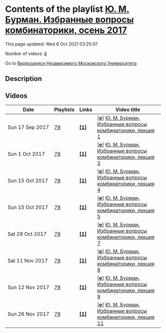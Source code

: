 # Contents of the playlist [Ю. М. Бурман. Избранные вопросы комбинаторики, осень 2017](https://www.youtube.com/playlist?list=PLp9ABVh6_x4Eee1CnJJ1OMR-psyfIUv0g)

This page updated: Wed 6 Oct 2021 03:25:07

Number of videos: [8](#videos)

Go to [Видеозаписи Независимого Московского Университета](../README.md)

## Description



## Videos

|Date|Playlists|Links|Video title|
|---|---|---|---|
| Sun&nbsp;17&nbsp;Sep&nbsp;2017 | [78](../playlists/78 "Ю. М. Бурман. Избранные вопросы комбинаторики, осень 2017") | [**[1]**](http://ium.mccme.ru/f17/f17-burman.html) | [[**e**](https://studio.youtube.com/video/5YGKvgYMlSM/edit "Edit")] [Ю. М. Бурман. Избранные вопросы комбинаторики, лекция 1](https://www.youtube.com/watch?v=5YGKvgYMlSM&list=PLp9ABVh6_x4Eee1CnJJ1OMR-psyfIUv0g "Спецкурс НМУ.&#013;15 сентября 2017 г. 19:20, НМУ 303 (Москва, Большой Власьевский пер., 11)&#013;http://ium.mccme.ru/f17/f17-burman.html") |
| Sun&nbsp;1&nbsp;Oct&nbsp;2017 | [78](../playlists/78 "Ю. М. Бурман. Избранные вопросы комбинаторики, осень 2017") | [**[1]**](http://ium.mccme.ru/f17/f17-burman.html) | [[**e**](https://studio.youtube.com/video/evY8y28aF4o/edit "Edit")] [Ю. М. Бурман. Избранные вопросы комбинаторики, лекция 3](https://www.youtube.com/watch?v=evY8y28aF4o&list=PLp9ABVh6_x4Eee1CnJJ1OMR-psyfIUv0g "Спецкурс НМУ.&#013;29 сентября 2017 г. 19:20, НМУ 303 (Москва, Большой Власьевский пер., 11)&#013;http://ium.mccme.ru/f17/f17-burman.html") |
| Sun&nbsp;15&nbsp;Oct&nbsp;2017 | [78](../playlists/78 "Ю. М. Бурман. Избранные вопросы комбинаторики, осень 2017") | [**[1]**](http://ium.mccme.ru/f17/f17-burman.html) | [[**e**](https://studio.youtube.com/video/0vCSI2NYLO0/edit "Edit")] [Ю. М. Бурман. Избранные вопросы комбинаторики, лекция 4](https://www.youtube.com/watch?v=0vCSI2NYLO0&list=PLp9ABVh6_x4Eee1CnJJ1OMR-psyfIUv0g "Спецкурс НМУ.&#013;6 октября 2017 г. 19:20, НМУ 303 (Москва, Большой Власьевский пер., 11)&#013;http://ium.mccme.ru/f17/f17-burman.html") |
| Sun&nbsp;15&nbsp;Oct&nbsp;2017 | [78](../playlists/78 "Ю. М. Бурман. Избранные вопросы комбинаторики, осень 2017") | [**[1]**](http://ium.mccme.ru/f17/f17-burman.html) | [[**e**](https://studio.youtube.com/video/Yyjj_N8rtJg/edit "Edit")] [Ю. М. Бурман. Избранные вопросы комбинаторики, лекция 5](https://www.youtube.com/watch?v=Yyjj_N8rtJg&list=PLp9ABVh6_x4Eee1CnJJ1OMR-psyfIUv0g "Спецкурс НМУ.&#013;13 октября 2017 г. 19:20, НМУ 303 (Москва, Большой Власьевский пер., 11)&#013;http://ium.mccme.ru/f17/f17-burman.html") |
| Sat&nbsp;28&nbsp;Oct&nbsp;2017 | [78](../playlists/78 "Ю. М. Бурман. Избранные вопросы комбинаторики, осень 2017") | [**[1]**](http://ium.mccme.ru/f17/f17-burman.html) | [[**e**](https://studio.youtube.com/video/1wVht96TLJc/edit "Edit")] [Ю. М. Бурман. Избранные вопросы комбинаторики, лекция 7](https://www.youtube.com/watch?v=1wVht96TLJc&list=PLp9ABVh6_x4Eee1CnJJ1OMR-psyfIUv0g "Спецкурс НМУ.&#013;27 октября 2017 г. 19:20, НМУ 303 (Москва, Большой Власьевский пер., 11)&#013;http://ium.mccme.ru/f17/f17-burman.html") |
| Sat&nbsp;11&nbsp;Nov&nbsp;2017 | [78](../playlists/78 "Ю. М. Бурман. Избранные вопросы комбинаторики, осень 2017") | [**[1]**](http://ium.mccme.ru/f17/f17-burman.html) | [[**e**](https://studio.youtube.com/video/pvRBUrFYgVw/edit "Edit")] [Ю. М. Бурман. Избранные вопросы комбинаторики, лекция 8](https://www.youtube.com/watch?v=pvRBUrFYgVw&list=PLp9ABVh6_x4Eee1CnJJ1OMR-psyfIUv0g "Спецкурс НМУ.&#013;3 ноября 2017 г. 19:20, НМУ 303 (Москва, Большой Власьевский пер., 11)&#013;http://ium.mccme.ru/f17/f17-burman.html") |
| Sun&nbsp;12&nbsp;Nov&nbsp;2017 | [78](../playlists/78 "Ю. М. Бурман. Избранные вопросы комбинаторики, осень 2017") | [**[1]**](http://ium.mccme.ru/f17/f17-burman.html) | [[**e**](https://studio.youtube.com/video/VN0lioSVxW4/edit "Edit")] [Ю. М. Бурман. Избранные вопросы комбинаторики, лекция 9](https://www.youtube.com/watch?v=VN0lioSVxW4&list=PLp9ABVh6_x4Eee1CnJJ1OMR-psyfIUv0g "Спецкурс НМУ.&#013;10 ноября 2017 г. 19:20, НМУ 303 (Москва, Большой Власьевский пер., 11)&#013;http://ium.mccme.ru/f17/f17-burman.html") |
| Sun&nbsp;26&nbsp;Nov&nbsp;2017 | [78](../playlists/78 "Ю. М. Бурман. Избранные вопросы комбинаторики, осень 2017") | [**[1]**](http://ium.mccme.ru/f17/f17-burman.html) | [[**e**](https://studio.youtube.com/video/NQrz2snTM5o/edit "Edit")] [Ю. М. Бурман. Избранные вопросы комбинаторики, лекция 11](https://www.youtube.com/watch?v=NQrz2snTM5o&list=PLp9ABVh6_x4Eee1CnJJ1OMR-psyfIUv0g "Спецкурс НМУ.&#013;24 ноября 2017 г. 19:20, НМУ 303 (Москва, Большой Власьевский пер., 11)&#013;http://ium.mccme.ru/f17/f17-burman.html") |
